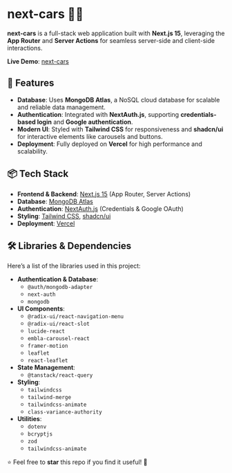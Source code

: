 # next-cars 🚗💨  

**next-cars** is a full-stack web application built with **Next.js 15**, leveraging the **App Router** and **Server Actions** for seamless server-side and client-side interactions.  

**Live Demo**: [next-cars](https://next-cars-lovat.vercel.app)  

## 🚀 Features  
- **Database**: Uses **MongoDB Atlas**, a NoSQL cloud database for scalable and reliable data management.  
- **Authentication**: Integrated with **NextAuth.js**, supporting **credentials-based login** and **Google authentication**.  
- **Modern UI**: Styled with **Tailwind CSS** for responsiveness and **shadcn/ui** for interactive elements like carousels and buttons.  
- **Deployment**: Fully deployed on **Vercel** for high performance and scalability.  

## 📦 Tech Stack  
- **Frontend & Backend**: [Next.js 15](https://nextjs.org/) (App Router, Server Actions)  
- **Database**: [MongoDB Atlas](https://www.mongodb.com/atlas)  
- **Authentication**: [NextAuth.js](https://next-auth.js.org/) (Credentials & Google OAuth)  
- **Styling**: [Tailwind CSS](https://tailwindcss.com/), [shadcn/ui](https://ui.shadcn.com/)  
- **Deployment**: [Vercel](https://vercel.com/)  

## 🛠️ Libraries & Dependencies  
Here’s a list of the libraries used in this project:  
- **Authentication & Database**:  
  - `@auth/mongodb-adapter`  
  - `next-auth`  
  - `mongodb`
- **UI Components**:  
  - `@radix-ui/react-navigation-menu`  
  - `@radix-ui/react-slot`  
  - `lucide-react`  
  - `embla-carousel-react`  
  - `framer-motion`  
  - `leaflet`  
  - `react-leaflet`  
- **State Management**:  
  - `@tanstack/react-query`  
- **Styling**:  
  - `tailwindcss`  
  - `tailwind-merge`  
  - `tailwindcss-animate`  
  - `class-variance-authority`  
- **Utilities**:  
  - `dotenv`  
  - `bcryptjs`  
  - `zod`  
  - `tailwindcss-animate`  

⭐ Feel free to **star** this repo if you find it useful! 🚀  
